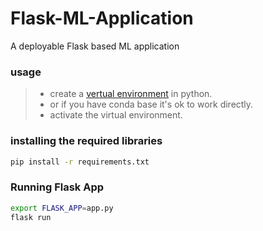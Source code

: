 # Flask-ML-Application
A deployable Flask based ML application

### usage
> * create a [vertual environment](https://packaging.python.org/guides/installing-using-pip-and-virtual-environments/) in python.
> * or if you have conda base it's ok to work directly.
> * activate the virtual environment.

### installing the required libraries
```bash
pip install -r requirements.txt
```

### Running Flask App
```bash
export FLASK_APP=app.py
flask run
```


